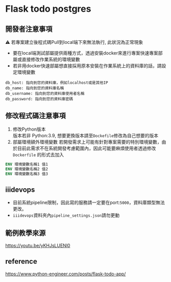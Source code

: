 # Flask todo postgres

## 開發者注意事項

:warning: 若專案建立後程式碼Pull到local端下來無法執行, 此狀況為正常現象

* 要在local端測試部屬提供兩種方式，透過安裝docker來進行專案快速專案部屬或直接修改作業系統的環境變數
* 若非用docker快速部屬想直接採用原本安裝在作業系統上的資料庫的話，請設定環境變數

```env
db_host: 指向到您的資料庫，例如localhost或是其他IP
db_name: 指向到您的資料庫名稱
db_username: 指向到您的資料庫使用者名稱
db_password: 指向到您的資料庫密碼
```

## 修改程式碼注意事項

1. 修改Python版本  
   版本若非 Python:3.9, 想要更換版本請至`Dockefile`修改為自己想要的版本
2. 部屬環境額外環境變數
   若開發需求上可能有針對專案需要的特別環境變數，由於目前此需求不在系統開發考慮範圍內，因此可能要麻煩使用者透過修改`Dockerfile`
   的形式去加入

```dockerfile
ENV 環境變數名稱1 值1
ENV 環境變數名稱2 值2
ENV 環境變數名稱3 值3
```

## iiidevops

* 目前系統pipeline限制，因此寫的服務請一定要在port:`5000`，資料庫類型無法更改。
* `iiidevops`資料夾內`pipeline_settings.json`請勿更動

## 範例教學來源

https://youtu.be/yKHJsLUENl0

## reference

https://www.python-engineer.com/posts/flask-todo-app/
